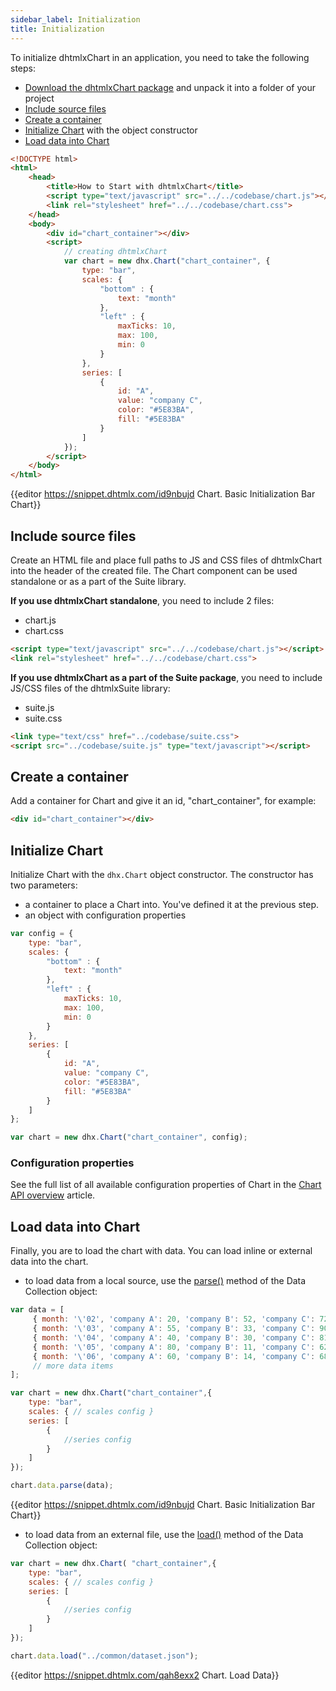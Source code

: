 ```yaml
---
sidebar_label: Initialization
title: Initialization
---          
```


To initialize dhtmlxChart in an application, you need to take the following steps:

- [Download the dhtmlxChart package](https://dhtmlx.com/docs/products/dhtmlxChart/download.shtml) and unpack it into a folder of your project
- [Include source files](#includesourcefiles)
- [Create a container](#createacontainer)
- [Initialize Chart](#initializechart) with the object constructor
- [Load data into Chart](#loaddataintochart)

~~~html
<!DOCTYPE html>
<html>
    <head>
        <title>How to Start with dhtmlxChart</title>         
        <script type="text/javascript" src="../../codebase/chart.js"></script>
        <link rel="stylesheet" href="../../codebase/chart.css">
    </head>
    <body>
    	<div id="chart_container"></div>
        <script>
            // creating dhtmlxChart 
            var chart = new dhx.Chart("chart_container", {
    			type: "bar",
				scales: {
					"bottom" : {
						text: "month"
					},
					"left" : {
						maxTicks: 10,
						max: 100,
						min: 0
					}
				},
				series: [
					{
						id: "A",
						value: "company C",
						color: "#5E83BA",						
						fill: "#5E83BA"						
					}
				]
			});
        </script>
    </body>
</html>
~~~

{{editor    https://snippet.dhtmlx.com/id9nbujd	Chart. Basic Initialization Bar Chart}}

Include source files
----------------------

Create an HTML file and place full paths to JS and CSS files of dhtmlxChart into the header of the created file. The Chart component can be used standalone or as a part of the Suite library.

**If you use dhtmlxChart standalone**, you need to include 2 files:

- chart.js
- chart.css

~~~html
<script type="text/javascript" src="../../codebase/chart.js"></script>
<link rel="stylesheet" href="../../codebase/chart.css">
~~~

**If you use dhtmlxChart as a part of the Suite package**, you need to include JS/CSS files of the dhtmlxSuite library:

- suite.js
- suite.css

~~~html
<link type="text/css" href="../codebase/suite.css">
<script src="../codebase/suite.js" type="text/javascript"></script>
~~~

Create a container 
-----------------

Add a container for Chart and give it an id, "chart_container", for example: 

``` html title="index.html"
<div id="chart_container"></div>
```

Initialize Chart
----------------------

Initialize Chart with the `dhx.Chart` object constructor. The constructor has two parameters:

- a container to place a Chart into. You've defined it at the previous step.
- an object with configuration properties

~~~js
var config = {
	type: "bar",
    scales: {
    	"bottom" : {
    		text: "month"
    	},
    	"left" : {
    		maxTicks: 10,
    		max: 100,
    		min: 0
    	}
    },
    series: [
    	{
    		id: "A",
    		value: "company C",
    		color: "#5E83BA",						
    		fill: "#5E83BA"						
    	}
    ]
};

var chart = new dhx.Chart("chart_container", config);
~~~

### Configuration properties

See the full list of all available configuration properties of Chart in the [Chart API overview](chart/api/api_overview.md#properties) article.

## Load data into Chart

Finally, you are to load the chart with data. You can load inline or external data into the chart.

- to load data from a local source, use the [parse()](data_collection/api/datacollection_parse_method.md) method of the Data Collection object:

~~~js
var data = [
	 { month: '\'02', 'company A': 20, 'company B': 52, 'company C': 72},
     { month: '\'03', 'company A': 55, 'company B': 33, 'company C': 90},
     { month: '\'04', 'company A': 40, 'company B': 30, 'company C': 81},
     { month: '\'05', 'company A': 80, 'company B': 11, 'company C': 62},
     { month: '\'06', 'company A': 60, 'company B': 14, 'company C': 68},
     // more data items
];

var chart = new dhx.Chart("chart_container",{
	type: "bar",
    scales: { // scales config }
    series: [
    	{
    		//series config					
    	}
    ]
});

chart.data.parse(data);
~~~

{{editor    https://snippet.dhtmlx.com/id9nbujd	Chart. Basic Initialization Bar Chart}}

- to load data from an external file, use the [load()](data_collection/api/datacollection_load_method.md) method of the Data Collection object:

~~~js
var chart = new dhx.Chart( "chart_container",{
	type: "bar",
    scales: { // scales config }
    series: [
    	{
    		//series config					
    	}
    ]
});

chart.data.load("../common/dataset.json");
~~~

{{editor    https://snippet.dhtmlx.com/qah8exx2	Chart. Load Data}}

